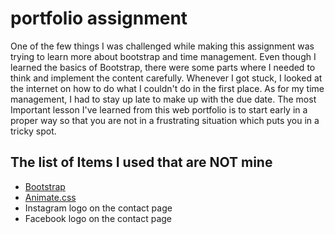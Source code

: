 # **portfolio assignment**

One of the few things I was challenged while making this assignment was trying to learn more about bootstrap and time management. Even though I learned the basics of Bootstrap, there were some parts where I needed to think and implement the content carefully. Whenever I got stuck, I looked at the internet on how to do what I couldn't do in the first place. As for my time management, I had to stay up late to make up with the due date. The most Important lesson I've learned from this web portfolio is to start early in a proper way so that you are not in a frustrating situation which puts you in a tricky spot.

## **The list of Items I used that are NOT mine**

- [Bootstrap](https://getbootstrap.com)
- [Animate.css](https://animate.style)
- Instagram logo on the contact page
- Facebook logo on the contact page